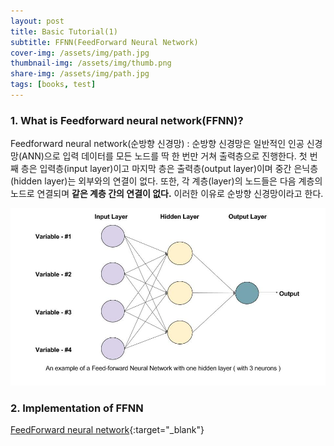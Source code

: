 ```yaml
---
layout: post
title: Basic Tutorial(1)
subtitle: FFNN(FeedForward Neural Network)
cover-img: /assets/img/path.jpg
thumbnail-img: /assets/img/thumb.png
share-img: /assets/img/path.jpg
tags: [books, test]
---
```


### 1. What is Feedforward neural network(FFNN)?

  Feedforward neural network(순방향 신경망) : 순방향 신경망은 일반적인 인공 신경망(ANN)으로 입력 데이터를 모든 노드를 딱 한 번만 거쳐 출력층으로 진행한다. 첫 번째 층은 입력층(input layer)이고 마지막 층은 출력층(output layer)이며 중간 은닉층(hidden layer)는 외부와의 연결이 없다. 또한, 각 계층(layer)의 노드들은 다음 계층의 노드로 연결되며 **같은 계층 간의 연결이 없다.** 이러한 이유로 순방향 신경망이라고 한다.

![resnet1](https://github.com/20-2-SKKU-OSS/2020-2-OSS-10/blob/main/assets/img/FFNN/FFNN_picture_1.jpg?raw=true)  

### 2. Implementation of FFNN

[FeedForward neural network](https://github.com/20-2-SKKU-OSS/2020-2-OSS-10/tree/main/tutorials/01-basics/feedforward_neural_network){:target="_blank"}
